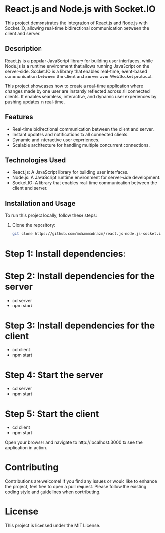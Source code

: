 # React.js and Node.js with Socket.IO

This project demonstrates the integration of React.js and Node.js with Socket.IO, allowing real-time bidirectional communication between the client and server.

## Description

React.js is a popular JavaScript library for building user interfaces, while Node.js is a runtime environment that allows running JavaScript on the server-side. Socket.IO is a library that enables real-time, event-based communication between the client and server over WebSocket protocol.

This project showcases how to create a real-time application where changes made by one user are instantly reflected across all connected clients. It enables seamless, interactive, and dynamic user experiences by pushing updates in real-time.

## Features

- Real-time bidirectional communication between the client and server.
- Instant updates and notifications to all connected clients.
- Dynamic and interactive user experiences.
- Scalable architecture for handling multiple concurrent connections.

## Technologies Used

- React.js: A JavaScript library for building user interfaces.
- Node.js: A JavaScript runtime environment for server-side development.
- Socket.IO: A library that enables real-time communication between the client and server.

## Installation and Usage

To run this project locally, follow these steps:

1. Clone the repository:

   ```bash
   git clone https://github.com/mohammadnazm/react.js-node.js-socket.io-project.git

# Step 1: Install dependencies:

# Step 2: Install dependencies for the server
- cd server
- npm start

# Step 3: Install dependencies for the client
- cd client
- npm start

# Step 4: Start the server
- cd server
- npm start

# Step 5: Start the client
- cd client
- npm start

Open your browser and navigate to http://localhost:3000 to see the application in action.

# Contributing
Contributions are welcome! If you find any issues or would like to enhance the project, feel free to open a pull request. Please follow the existing coding style and guidelines when contributing.

# License
This project is licensed under the MIT License.





